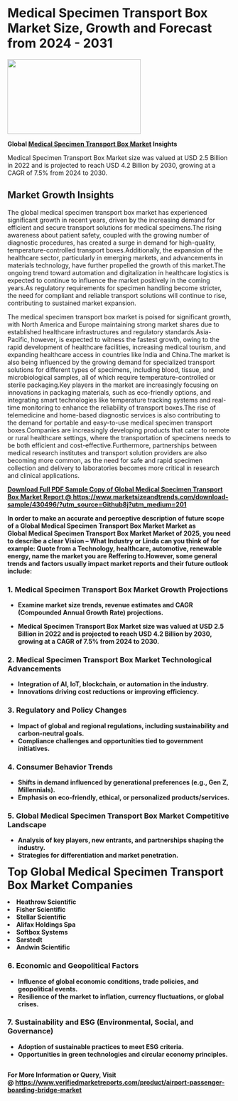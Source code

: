 <H1>Medical Specimen Transport Box Market Size, Growth and Forecast from 2024 - 2031</H1><img class="aligncenter size-medium wp-image-584254" src="https://thirdeyenews.in/wp-content/uploads/2024/09/Global-Market-Research-300x168.jpeg" alt="" width="300" height="168" /><p><strong>Global&nbsp;<a href="https://www.marketsizeandtrends.com/download-sample/430496/?utm_source=Github8j?utm_medium=201">Medical Specimen Transport Box Market</a> Insights</strong></p><p>Medical Specimen Transport Box Market size was valued at USD 2.5 Billion in 2022 and is projected to reach USD 4.2 Billion by 2030, growing at a CAGR of 7.5% from 2024 to 2030.</p><p><h2>Market Growth Insights</h2> <p>The global medical specimen transport box market has experienced significant growth in recent years, driven by the increasing demand for efficient and secure transport solutions for medical specimens.The rising awareness about patient safety, coupled with the growing number of diagnostic procedures, has created a surge in demand for high-quality, temperature-controlled transport boxes.Additionally, the expansion of the healthcare sector, particularly in emerging markets, and advancements in materials technology, have further propelled the growth of this market.The ongoing trend toward automation and digitalization in healthcare logistics is expected to continue to influence the market positively in the coming years.As regulatory requirements for specimen handling become stricter, the need for compliant and reliable transport solutions will continue to rise, contributing to sustained market expansion.</p> <p><strong><a href="#"></a></strong></p> <p>The medical specimen transport box market is poised for significant growth, with North America and Europe maintaining strong market shares due to established healthcare infrastructures and regulatory standards.Asia-Pacific, however, is expected to witness the fastest growth, owing to the rapid development of healthcare facilities, increasing medical tourism, and expanding healthcare access in countries like India and China.The market is also being influenced by the growing demand for specialized transport solutions for different types of specimens, including blood, tissue, and microbiological samples, all of which require temperature-controlled or sterile packaging.Key players in the market are increasingly focusing on innovations in packaging materials, such as eco-friendly options, and integrating smart technologies like temperature tracking systems and real-time monitoring to enhance the reliability of transport boxes.The rise of telemedicine and home-based diagnostic services is also contributing to the demand for portable and easy-to-use medical specimen transport boxes.Companies are increasingly developing products that cater to remote or rural healthcare settings, where the transportation of specimens needs to be both efficient and cost-effective.Furthermore, partnerships between medical research institutes and transport solution providers are also becoming more common, as the need for safe and rapid specimen collection and delivery to laboratories becomes more critical in research and clinical applications.<p><strong><a href="#"></p><p><span class=""><strong>Download Full PDF Sample Copy of Global Medical Specimen Transport Box Market Report</strong> @ <a href="https://www.marketsizeandtrends.com/download-sample/430496/?utm_source=Github8j?utm_medium=201" target="_blank">https://www.marketsizeandtrends.com/download-sample/430496/?utm_source=Github8j?utm_medium=201</a></span></p><p>In order to make an accurate and perceptive description of future scope of a Global&nbsp;Medical Specimen Transport Box Market Market as Global&nbsp;Medical Specimen Transport Box Market Market of 2025, you need to describe a clear Vision &ndash; What Industry or Linda can you think of for example: Quote from a Technology, healthcare, automotive, renewable energy, name the market you are Reffering to.However, some general trends and factors usually impact market reports and their future outlook include:</p><h3>1.&nbsp;<strong>Medical Specimen Transport Box Market Growth Projections</strong></h3><ul><li>Examine market size trends, revenue estimates and CAGR (Compounded Annual Growth Rate) projections.</li><li><p>Medical Specimen Transport Box Market size was valued at USD 2.5 Billion in 2022 and is projected to reach USD 4.2 Billion by 2030, growing at a CAGR of 7.5% from 2024 to 2030.</p></li></ul><h3>2.&nbsp;<strong>Medical Specimen Transport Box Market Technological Advancements</strong></h3><ul><li>Integration of AI, IoT, blockchain, or automation in the industry.</li><li>Innovations driving cost reductions or improving efficiency.</li></ul><h3>3.&nbsp;<strong>Regulatory and Policy Changes</strong></h3><ul><li>Impact of global and regional regulations, including sustainability and carbon-neutral goals.</li><li>Compliance challenges and opportunities tied to government initiatives.</li></ul><h3>4.&nbsp;<strong>Consumer Behavior Trends</strong></h3><ul><li>Shifts in demand influenced by generational preferences (e.g., Gen Z, Millennials).</li><li>Emphasis on eco-friendly, ethical, or personalized products/services.</li></ul><h3>5.&nbsp;<strong>Global Medical Specimen Transport Box Market Competitive Landscape</strong></h3><ul><li>Analysis of key players, new entrants, and partnerships shaping the industry.</li><li>Strategies for differentiation and market penetration.</li></ul><p data-pm-slice="1 1 []"><span style="color: inherit; font-family: inherit; font-size: 25px;">Top Global Medical Specimen Transport Box Market Companies</span></p><div class="" data-test-id=""><p><li>Heathrow Scientific</li><li> Fisher Scientific</li><li> Stellar Scientific</li><li> Alifax Holdings Spa</li><li> Softbox Systems</li><li> Sarstedt</li><li> Andwin Scientific</li></p></div><h3>6.&nbsp;<strong>Economic and Geopolitical Factors</strong></h3><ul><li>Influence of global economic conditions, trade policies, and geopolitical events.</li><li>Resilience of the market to inflation, currency fluctuations, or global crises.</li></ul><h3>7.&nbsp;<strong>Sustainability and ESG (Environmental, Social, and Governance)</strong></h3><ul><li>Adoption of sustainable practices to meet ESG criteria.</li><li>Opportunities in green technologies and circular economy principles.</li></ul><h2><strong style="font-size: 14px;">For More Information or Query, Visit @&nbsp;</strong><a style="background-color: #ffffff; font-size: 14px;" href="https://www.marketsizeandtrends.com/report/medical-specimen-transport-box-market/" target="_blank">https://www.verifiedmarketreports.com/product/airport-passenger-boarding-bridge-market</a></h2>